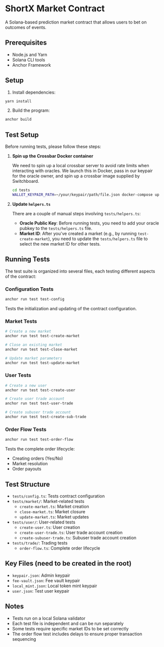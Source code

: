 # ShortX Market Contract

A Solana-based prediction market contract that allows users to bet on outcomes of events.

## Prerequisites

- Node.js and Yarn
- Solana CLI tools
- Anchor Framework

## Setup

1. Install dependencies:
```bash
yarn install
```

2. Build the program:
```bash
anchor build
```

## Test Setup

Before running tests, please follow these steps:

1. **Spin up the Crossbar Docker container**

    We need to spin up a local crossbar server to avoid rate limits when interacting with oracles. We launch this in Docker, pass in our keypair for the oracle owner, and spin up a crossbar image supplied by Switchboard.

    ```bash
    cd tests 
    WALLET_KEYPAIR_PATH=~/your/keypair/path/file.json docker-compose up
    ```

2. **Update `helpers.ts`**

    There are a couple of manual steps involving `tests/helpers.ts`:

    *   **Oracle Public Key**: Before running tests, you need to add your oracle pubkey to the `tests/helpers.ts` file.
    *   **Market ID**: After you've created a market (e.g., by running `test-create-market`), you need to update the `tests/helpers.ts` file to select the new market ID for other tests.

## Running Tests

The test suite is organized into several files, each testing different aspects of the contract:

### Configuration Tests
```bash
anchor run test test-config
```
Tests the initialization and updating of the contract configuration.

### Market Tests
```bash
# Create a new market
anchor run test test-create-market

# Close an existing market
anchor run test test-close-market

# Update market parameters
anchor run test test-update-market
```

### User Tests
```bash
# Create a new user
anchor run test test-create-user

# Create user trade account
anchor run test test-user-trade

# Create subuser trade account
anchor run test test-create-sub-trade
```

### Order Flow Tests
```bash
anchor run test test-order-flow
```
Tests the complete order lifecycle:
- Creating orders (Yes/No)
- Market resolution
- Order payouts

## Test Structure

- `tests/config.ts`: Tests contract configuration
- `tests/market/`: Market-related tests
  - `create-market.ts`: Market creation
  - `close-market.ts`: Market closure
  - `update-market.ts`: Market updates
- `tests/user/`: User-related tests
  - `create-user.ts`: User creation
  - `create-user-trade.ts`: User trade account creation
  - `create-subuser-trade.ts`: Subuser trade account creation
- `tests/trade/`: Trading tests
  - `order-flow.ts`: Complete order lifecycle

## Key Files (need to be created in the root)

- `keypair.json`: Admin keypair
- `fee-vault.json`: Fee vault keypair
- `local_mint.json`: Local token mint keypair
- `user.json`: Test user keypair

## Notes

- Tests run on a local Solana validator
- Each test file is independent and can be run separately
- Some tests require specific market IDs to be set correctly
- The order flow test includes delays to ensure proper transaction sequencing

